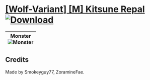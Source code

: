 # [\[Wolf-Variant\] \[M\] Kitsune Repal](https://git.io/Jn3qK) [![Download](https://img.shields.io/badge/Download--red?style=social&logo=github)](https://git.io/Jn38R)

| <b>Monster</b><br/><img alt="Monster" src="https://git.io/JnODt"/> |
| :---: |

## Credits

Made by Smokeyguy77, ZoramineFae.

